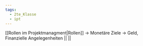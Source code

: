 ```yaml
---
tags:
  - 2te_Klasse
  - ipt
---
```

[[Rollen im Projektmanagment|Rollen]] → Monetäre Ziele → Geld, Finanzielle Angelegenheiten || 
||
